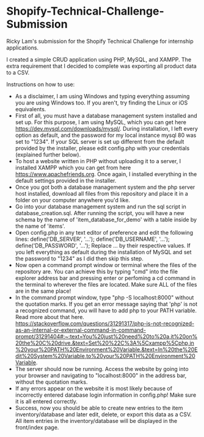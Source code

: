 # Shopify-Technical-Challenge-Submission

Ricky Lam's submission for the Shopify Technical Challenge for internship applications.

I created a simple CRUD application using PHP, MySQL, and XAMPP. The extra requirement that I decided to complete was exporting all product data to a CSV.

Instructions on how to use:
- As a disclaimer, I am using Windows and typing everything assuming you are using Windows too. If you aren't, try finding the Linux or iOS equivalents.
- First of all, you must have a database management system installed and set up. For this purpose, I am using MySQL, which you can get here https://dev.mysql.com/downloads/mysql/. During installation, I left every option as default, and the password for my local instance mysql 80 was set to "1234". If your SQL server is set up different from the default provided by the installer, please edit config.php with your credentials (explained further below).
- To host a website written in PHP without uploading it to a server, I installed XAMPP which you can get from here https://www.apachefriends.org. Once again, I installed everything in the default settings provided in the installer.
- Once you got both a database management system and the php server host installed, download all files from this repository and place it in a folder on your computer anywhere you'd like.
- Go into your database management system and run the sql script in database_creation.sql. After running the script, you will have a new schema by the name of 'item_database_for_demo' with a table inside by the name of 'items'.
- Open config.php in any text editor of preference and edit the following lines: 
define('DB_SERVER', '...');
define('DB_USERNAME', '...');
define('DB_PASSWORD', '...');
Replace ... by their respective values. If you left everything as default during the installation of MySQL and set the password to "1234" as I did then skip this step.
- Now open a command prompt window or terminal where the files of the repository are. You can achieve this by typing "cmd" into the file explorer address bar and pressing enter or perfoming a cd command in the terminal to wherever the files are located. Make sure ALL of the files are in the same place!
- In the command prompt window, type "php -S localhost:8000" without the quotation marks. If you get an error message saying that 'php' is not a recognized command, you will have to add php to your PATH variable. Read more about that here. https://stackoverflow.com/questions/31291317/php-is-not-recognized-as-an-internal-or-external-command-in-command-prompt/31291404#:~:text=You%20just%20need%20to%20a,it%20on%20the%20C%20drive.&text=Set%20%22C%3A%5Cxampp%5Cphp,in%20your%20PATH%20Environment%20Variable.&text=In%20the%20Edit%20System%20Variable,to%20your%20PATH%20Environment%20Variable.
- The server should now be running. Access the website by going into your browser and navigating to "localhost:8000" in the address bar, without the quotation marks.
- If any errors appear on the website it is most likely because of incorrectly entered database login information in config.php! Make sure it is all entered correctly.
- Success, now you should be able to create new entries to the item inventory/database and later edit, delete, or export this data as a CSV. All item entries in the inventory/database will be displayed in the front/index page.
